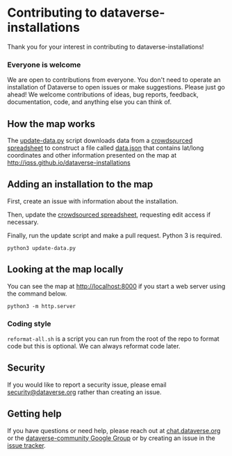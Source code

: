 # Contributing to dataverse-installations

Thank you for your interest in contributing to dataverse-installations!

### Everyone is welcome

We are open to contributions from everyone. You don't need to operate an installation of Dataverse to open issues or make suggestions. Please just go ahead! We welcome contributions of ideas, bug reports, feedback, documentation, code, and anything else you can think of.

## How the map works

The [update-data.py][] script downloads data from a [crowdsourced spreadsheet][] to construct a file called [data.json][] that contains lat/long coordinates and other information presented on the map at http://iqss.github.io/dataverse-installations

## Adding an installation to the map

First, create an issue with information about the installation.

Then, update the [crowdsourced spreadsheet][], requesting edit access if necessary.

Finally, run the update script and make a pull request. Python 3 is required.

`python3 update-data.py`

## Looking at the map locally

You can see the map at <http://localhost:8000> if you start a web server using the command below.

`python3 -m http.server`

### Coding style

`reformat-all.sh` is a script you can run from the root of the repo to format code but this is optional. We can always reformat code later.

## Security

If you would like to report a security issue, please email security@dataverse.org rather than creating an issue.

## Getting help

If you have questions or need help, please reach out at [chat.dataverse.org][] or the [dataverse-community Google Group][] or by creating an issue in the [issue tracker][].

[crowdsourced spreadsheet]: https://docs.google.com/spreadsheets/d/1bfsw7gnHlHerLXuk7YprUT68liHfcaMxs1rFciA-mEo/edit#gid=0
[update-data.py]: update-data.py
[data.json]: data/data.json
[chat.dataverse.org]: http://chat.dataverse.org
[dataverse-community Google Group]: https://groups.google.com/group/dataverse-community
[issue tracker]: https://github.com/IQSS/dataverse-installations/issues
